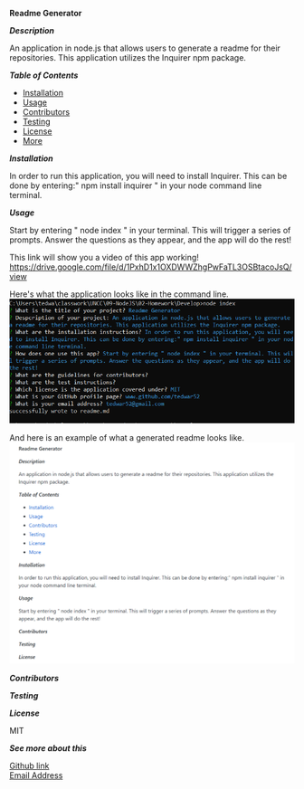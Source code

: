 **Readme Generator**

**_Description_**

An application in node.js that allows users to generate a readme for their repositories. This application utilizes the Inquirer npm package.

**_Table of Contents_**

- [Installation](#Installation)
- [Usage](#Usage)
- [Contributors](#Guidelines)
- [Testing](#Testing)
- [License](#License)
- [More](#More)

<a name="Installation">**_Installation_**</a>

In order to run this application, you will need to install Inquirer. This can be done by entering:" npm install inquirer " in your node command line terminal.

<a name="Usage">**_Usage_**</a>

Start by entering " node index " in your terminal. This will trigger a series of prompts. Answer the questions as they appear, and the app will do the rest!

This link will show you a video of this app working! https://drive.google.com/file/d/1PxhD1x1OXDWWZhgPwFaTL3OSBtacoJsQ/view

Here's what the application looks like in the command line.
![Image of terminal](/assets/commandline.png)

And here is an example of what a generated readme looks like.
![Image of readme](/assets/readme.png)

<a name="Guidelines">**_Contributors_**</a>

<a name="Testing">**_Testing_**</a>

<a name="License">**_License_**</a>

MIT

<a name="More">**_See more about this_**</a>

[Github link](www.github.com/tedwar52)  
[Email Address](tedwar52@gmail.com)
